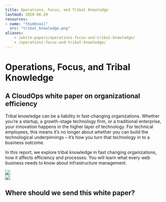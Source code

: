 ```yaml
---
title: Operations, Focus, and Tribal Knowledge
lastmod: 2020-06-29
resources:
- name: "thumbnail"
  src: "tribal_knowledge.png"
aliases:
    - /white-papers/operations-focus-and-tribal-knowledge/
    - /operations-focus-and-tribal-knowledge/
---
```



<div class="landing-page">
    <!-- hero -->
    <div class="hero jumbotron reading-landing jumbotron-fluid">
        <div class="container-fluid">
            <div class="row">
                <div class="col-xl-6 offset-xl-2 col-lg-10 offset-lg-1 col-md-12">
                    <h1 class="display-4">Operations, Focus, and Tribal Knowledge</h1>
                </div>
            </div>
        </div>
    </div>
    <div class="main-content">
        <div class="row">
            <div class="col-xl-4 offset-xl-2 without-bottom-line">
                <div class="workshop-prerequisites">
                    <h2>A CloudOps white paper on organizational efficiency</h2>
                    <p>Tribal knowledge can be a liability in fast-changing organizations. Whether you’re a startup, a growth-stage technology firm, or a traditional enterprise, your innovation happens in the higher layer of technology. For technical employees, this means it’s no longer about whether you can build the technological underpinnings – it’s how you turn that technology in to a business outcome.</p>
                    <p>In this report, we explore tribal knowledge in fast changing organizations, how it affects efficiency and processes. You will learn what every web business needs to know about infrastructure management.</p>
                </div>
            </div>
                <div class="col-xl-4 offset-xl-0 white-paper-image">
                <img src="/images/white-papers/operations-focus-tribal-knowledge.png">
            </div>
        </div>
            </div>
        </div>
    </div>
    <!-- contact us -->
    <div class="contact-us-card">
        <div class="row">
            <div class="col-xl-8 offset-xl-2 col-lg-10 offset-lg-1 col-md-12 col-sm-12 col-xs-12">
                <img src="/images/single-line-arrows.png">
            </div>
            <div
                class="col-xl-3 offset-xl-3 col-lg-3 offset-lg-1 col-md-10 offset-md-1 col-sm-10 offset-sm-1 col-xs-12">
                <h2>Where should we send this white paper?</h2>
            </div>
            <div
                class="col-xl-5 offset-xl-0 col-lg-6 offset-lg-1 col-md-8 offset-md-2 col-sm-10 offset-sm-1 col-xs-12 general-contact-form">
                <!--[if lte IE 8]>
<script charset="utf-8" type="text/javascript" src="//js.hsforms.net/forms/v2-legacy.js"></script>
<![endif]-->
<script charset="utf-8" type="text/javascript" src="//js.hsforms.net/forms/v2.js"></script>
<script>
  hbspt.forms.create({
	portalId: "732832",
	formId: "c9856a99-4207-45c2-b845-8bcb582fcd8d"
});
</script>
            </div>
        </div>
    </div>
</div>